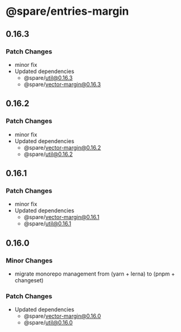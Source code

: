 # @spare/entries-margin

## 0.16.3

### Patch Changes

- minor fix
- Updated dependencies
  - @spare/util@0.16.3
  - @spare/vector-margin@0.16.3

## 0.16.2

### Patch Changes

- minor fix
- Updated dependencies
  - @spare/vector-margin@0.16.2
  - @spare/util@0.16.2

## 0.16.1

### Patch Changes

- minor fix
- Updated dependencies
  - @spare/vector-margin@0.16.1
  - @spare/util@0.16.1

## 0.16.0

### Minor Changes

- migrate monorepo management from (yarn + lerna) to (pnpm + changeset)

### Patch Changes

- Updated dependencies
  - @spare/vector-margin@0.16.0
  - @spare/util@0.16.0
